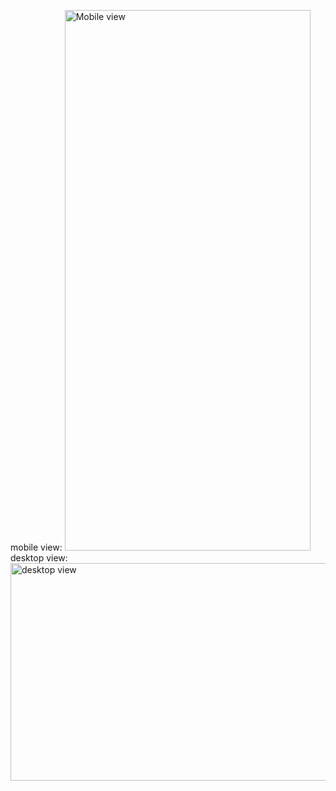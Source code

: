 mobile view:
<img width="393" height="865" alt="Mobile view" src="https://github.com/user-attachments/assets/80a0812a-a29d-434c-85d4-e0a7887a4690" />
desktop view:
<img width="1440" height="348" alt="desktop view" src="https://github.com/user-attachments/assets/c98c9972-5a3f-4f84-b995-b5b0673a39d4" />
